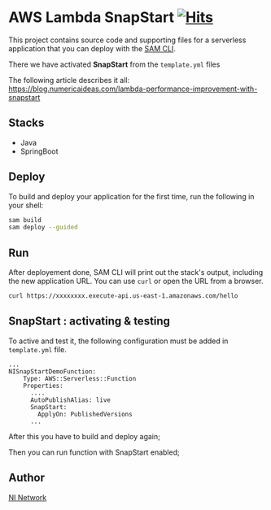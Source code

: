 # AWS Lambda SnapStart [![Hits](https://hits.seeyoufarm.com/api/count/incr/badge.svg?url=https%3A%2F%2Fgithub.com%2Fnumerica-ideas%2Faws-lambda-snapstart&count_bg=%2379C83D&title_bg=%23555555&icon=&icon_color=%23E7E7E7&title=hits&edge_flat=false)](https://blog.numericaideas.com)

This project contains source code and supporting files for a serverless application that you can deploy with the [SAM CLI](https://docs.aws.amazon.com/serverless-application-model/latest/developerguide/what-is-sam.html).

There we have activated **SnapStart** from the `template.yml` files

The following article describes it all: https://blog.numericaideas.com/lambda-performance-improvement-with-snapstart

## Stacks

- Java
- SpringBoot

## Deploy

To build and deploy your application for the first time, run the following in your shell:

```bash
sam build
sam deploy --guided
```

## Run

After deployement done, SAM CLI will print out the stack's output, including the new application URL. You can use `curl` or open the URL from a browser.

```bash
curl https://xxxxxxxx.execute-api.us-east-1.amazonaws.com/hello
```

## SnapStart : activating & testing

To active and test it, the following configuration must be added in `template.yml` file.

```
...
NISnapStartDemoFunction:
    Type: AWS::Serverless::Function
    Properties:
      ....
      AutoPublishAlias: live
      SnapStart: 
        ApplyOn: PublishedVersions
      ...
```

After this you have to build and deploy again;

Then you can run function with SnapStart enabled;

## Author

[NI Network](https://www.numericaideas.com/)
